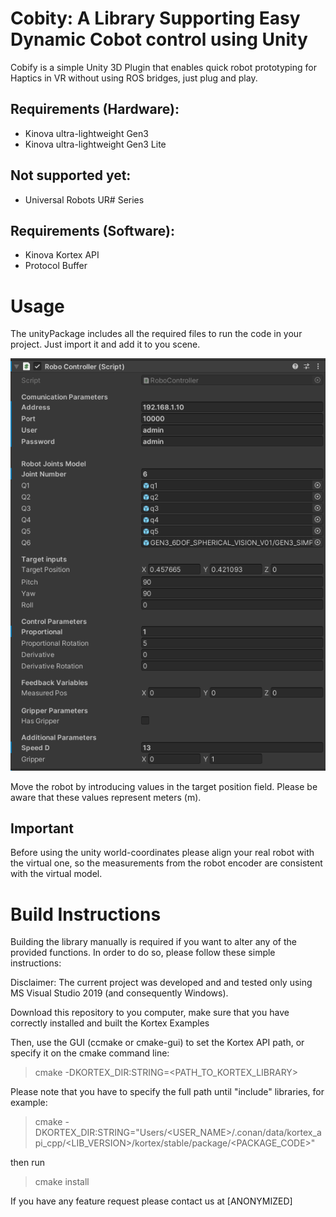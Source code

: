 

# Cobity:  A Library Supporting Easy Dynamic Cobot control using Unity

Cobify is a simple Unity 3D Plugin that enables quick robot prototyping for Haptics in VR without using ROS bridges, just plug and play.


## Requirements (Hardware):

- Kinova ultra-lightweight Gen3
- Kinova ultra-lightweight Gen3 Lite

## Not supported yet:

- Universal Robots UR# Series

## Requirements (Software):

- Kinova Kortex API
- Protocol Buffer 

# Usage

The unityPackage includes all the required files to run the code in your project. Just import it and add it to you scene.

![](/pictures/UnityInterface.png)

Move the robot by introducing values in the target position field. Please be aware that these values represent meters (m).


## Important

Before using the unity world-coordinates please align your real robot with the virtual one, so the measurements from the robot encoder are consistent with the virtual model.

# Build Instructions

Building the library manually is required if you want to alter any of the provided functions. In order to do so, please follow these simple instructions:

Disclaimer: The current project was developed and and tested only using MS Visual Studio 2019 (and consequently Windows).

Download this repository to you computer, make sure that you have correctly installed and built the Kortex Examples

Then, use the GUI (ccmake or cmake-gui) to set the Kortex API path, or specify it on the cmake command line:

>cmake -DKORTEX_DIR:STRING=<PATH_TO_KORTEX_LIBRARY>

Please note that you have to specify the full path until "include" libraries, for example:

>cmake -DKORTEX_DIR:STRING="Users/<USER_NAME>/.conan/data/kortex_api_cpp/<LIB_VERSION>/kortex/stable/package/<PACKAGE_CODE>"

then run

>cmake install

If you have any feature request please contact us at [ANONYMIZED]
